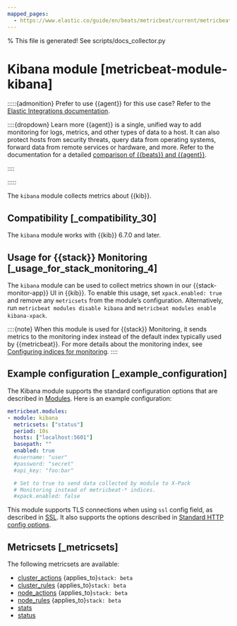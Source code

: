 ```yaml
---
mapped_pages:
  - https://www.elastic.co/guide/en/beats/metricbeat/current/metricbeat-module-kibana.html
---
```


% This file is generated! See scripts/docs_collector.py

# Kibana module [metricbeat-module-kibana]

:::::{admonition} Prefer to use {{agent}} for this use case?
Refer to the [Elastic Integrations documentation](integration-docs://reference/kibana/index.md).

::::{dropdown} Learn more
{{agent}} is a single, unified way to add monitoring for logs, metrics, and other types of data to a host. It can also protect hosts from security threats, query data from operating systems, forward data from remote services or hardware, and more. Refer to the documentation for a detailed [comparison of {{beats}} and {{agent}}](docs-content://reference/fleet/index.md).

::::


:::::


The `kibana` module collects metrics about {{kib}}.


## Compatibility [_compatibility_30]

The `kibana` module works with {{kib}} 6.7.0 and later.


## Usage for {{stack}} Monitoring [_usage_for_stack_monitoring_4]

The `kibana` module can be used to collect metrics shown in our {{stack-monitor-app}} UI in {{kib}}. To enable this usage, set `xpack.enabled: true` and remove any `metricsets` from the module’s configuration. Alternatively, run `metricbeat modules disable kibana` and `metricbeat modules enable kibana-xpack`.

::::{note}
When this module is used for {{stack}} Monitoring, it sends metrics to the monitoring index instead of the default index typically used by {{metricbeat}}. For more details about the monitoring index, see [Configuring indices for monitoring](docs-content://deploy-manage/monitor/monitoring-data/configuring-data-streamsindices-for-monitoring.md).
::::


## Example configuration [_example_configuration]

The Kibana module supports the standard configuration options that are described in [Modules](/reference/metricbeat/configuration-metricbeat.md). Here is an example configuration:

```yaml
metricbeat.modules:
- module: kibana
  metricsets: ["status"]
  period: 10s
  hosts: ["localhost:5601"]
  basepath: ""
  enabled: true
  #username: "user"
  #password: "secret"
  #api_key: "foo:bar"

  # Set to true to send data collected by module to X-Pack
  # Monitoring instead of metricbeat-* indices.
  #xpack.enabled: false
```

This module supports TLS connections when using `ssl` config field, as described in [SSL](/reference/metricbeat/configuration-ssl.md). It also supports the options described in [Standard HTTP config options](/reference/metricbeat/configuration-metricbeat.md#module-http-config-options).


## Metricsets [_metricsets]

The following metricsets are available:

* [cluster_actions](/reference/metricbeat/metricbeat-metricset-kibana-cluster_actions.md)  {applies_to}`stack: beta`
* [cluster_rules](/reference/metricbeat/metricbeat-metricset-kibana-cluster_rules.md)  {applies_to}`stack: beta`
* [node_actions](/reference/metricbeat/metricbeat-metricset-kibana-node_actions.md)  {applies_to}`stack: beta`
* [node_rules](/reference/metricbeat/metricbeat-metricset-kibana-node_rules.md)  {applies_to}`stack: beta`
* [stats](/reference/metricbeat/metricbeat-metricset-kibana-stats.md)
* [status](/reference/metricbeat/metricbeat-metricset-kibana-status.md)
